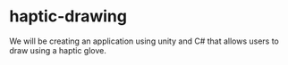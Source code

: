 # haptic-drawing
We will be creating an application using unity and C# that allows users to draw using a haptic glove.
